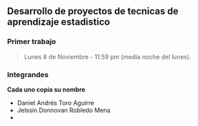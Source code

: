 ## Desarrollo de proyectos de tecnicas de aprendizaje estadistico

### Primer trabajo
> Lunes 8 de Noviembre - 11:59 pm (media noche del lunes).

### Integrandes 
**Cada uno copia su nombre**
- Daniel Andrés Toro Aguirre
- Jelssin Donnovan Robledo Mena
- 
